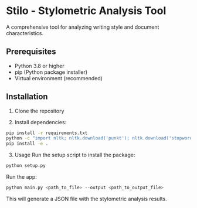 # Stilo - Stylometric Analysis Tool

A comprehensive tool for analyzing writing style and document characteristics.

## Prerequisites

- Python 3.8 or higher
- pip (Python package installer)
- Virtual environment (recommended)

## Installation

1. Clone the repository

2. Install dependencies:
```bash
pip install -r requirements.txt
python -c "import nltk; nltk.download('punkt'); nltk.download('stopwords'); nltk.download('averaged_perceptron_tagger')"
pip install -e .
```

3. Usage
Run the setup script to install the package:
```bash
python setup.py
```
Run the app:
```bash
python main.py <path_to_file> --output <path_to_output_file>
```
This will generate a JSON file with the stylometric analysis results.

